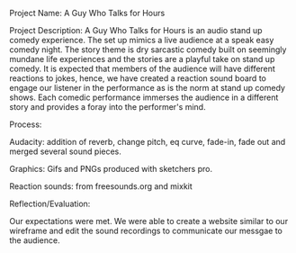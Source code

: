 Project Name: A Guy Who Talks for Hours

Project Description: 
A Guy Who Talks for Hours is an audio stand up comedy experience. The set up mimics a live audience at a speak easy comedy night. The story theme is dry sarcastic comedy built on seemingly mundane life experiences and the stories are a playful take on stand up comedy.
It is expected that members of the audience will have different reactions to jokes, hence, we have created a reaction sound board to engage our listener in the performance as is the norm at stand up comedy shows.
Each comedic performance immerses the audience in a different story and provides a foray into the performer's mind.

Process:

Audacity: addition of reverb, change pitch, eq curve, fade-in, fade out and merged several sound pieces.

Graphics: Gifs and PNGs produced with sketchers pro.

Reaction sounds: from freesounds.org and mixkit

Reflection/Evaluation: 

Our expectations were met. We were able to create a website similar to our wireframe and edit the sound recordings to communicate our messgae to the audience.
